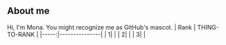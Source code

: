 ## About me
Hi, I'm Mona. You might recognize me as GitHub's mascot.
| Rank | THING-TO-RANK |
|-----:|---------------|
|     1|               |
|     2|               |
|     3|               |

